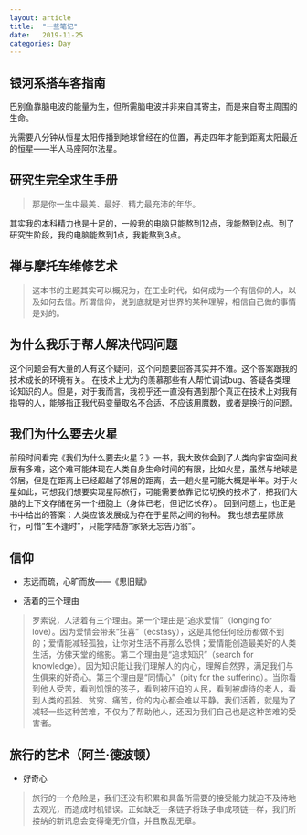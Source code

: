 ```yaml
---
layout: article
title:  "一些笔记"
date:   2019-11-25
categories: Day
---
```


## 银河系搭车客指南

巴别鱼靠脑电波的能量为生，但所需脑电波并非来自其寄主，而是来自寄主周围的生命。

光需要八分钟从恒星太阳传播到地球曾经在的位置，再走四年才能到距离太阳最近的恒星——半人马座阿尔法星。

## 研究生完全求生手册

>那是你一生中最美、最好、精力最充沛的年华。

其实我的本科精力也是十足的，一般我的电脑只能熬到12点，我能熬到2点。到了研究生阶段，我的电脑能熬到1点，我能熬到3点。

## 禅与摩托车维修艺术

> 这本书的主题其实可以概况为，在工业时代，如何成为一个有信仰的人，以及如何去信。所谓信仰，说到底就是对世界的某种理解，相信自己做的事情是对的。

## 为什么我乐于帮人解决代码问题

这个问题会有大量的人有这个疑问，这个问题要回答其实并不难。这个答案跟我的技术成长的环境有关。
在技术上尤为的羡慕那些有人帮忙调试bug、答疑各类理论知识的人。但是，对于我而言，我视乎还一直没有遇到那个真正在技术上对我有指导的人，能够指正我代码变量取名不合适、不应该用魔数，或者是换行的问题。

## 我们为什么要去火星

前段时间看完《我们为什么要去火星？》一书，我大致体会到了人类向宇宙空间发展有多难，这个难可能体现在人类自身生命时间的有限，比如火星，虽然与地球是邻居，但是在距离上已经超越了邻居的距离，去一趟火星可能大概是半年。对于火星如此，可想我们想要实现星际旅行，可能需要依靠记忆切换的技术了，把我们大脑的上下文存储在另一个细胞上（身体已老，但记忆长存）。
回到问题上，也正是书中给出的答案：人类应该发展成为存在于星际之间的物种。
我也想去星际旅行，可惜“生不逢时”，只能学陆游“家祭无忘告乃翁”。

## 信仰

- 志远而疏，心旷而放——《思旧赋》

- 活着的三个理由

> 罗素说，人活着有三个理由。第一个理由是“追求爱情”（longing for love）。因为爱情会带来“狂喜”（ecstasy），这是其他任何经历都做不到的；爱情能减轻孤独，让你对生活不再那么恐惧；爱情能创造最美好的人类生活，仿佛天堂的缩影。第二个理由是“追求知识”（search for knowledge）。因为知识能让我们理解人的内心，理解自然界，满足我们与生俱来的好奇心。第三个理由是“同情心”（pity for the suffering）。当你看到他人受苦，看到饥饿的孩子，看到被压迫的人民，看到被虐待的老人，看到人类的孤独、贫穷、痛苦，你的内心都会难以平静。我们活着，就是为了减轻一些这种苦难，不仅为了帮助他人，还因为我们自己也是这种苦难的受害者。

## 旅行的艺术（阿兰·德波顿）

- 好奇心

>旅行的一个危险是，我们还没有积累和具备所需要的接受能力就迫不及待地去观光，而造成时机错误。正如缺乏一条链子将珠子串成项链一样，我们所接纳的新讯息会变得毫无价值，并且散乱无章。
